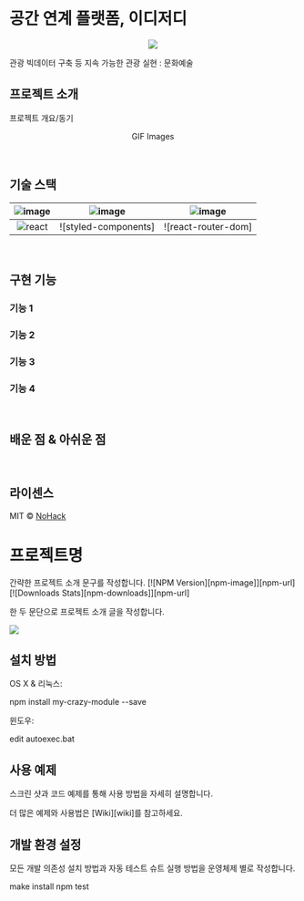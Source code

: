 # 공간 연계 플랫폼, 이디저디

<p align="center">
<img src="src/assets/READMEimg/projectLogo.png">
</p>

관광 빅데이터 구축 등 지속 가능한 관광 실현 : 문화예술

## 프로젝트 소개

<p align="justify">
프로젝트 개요/동기
</p>

<p align="center">
GIF Images
</p>

<br>

## 기술 스택

| ![image](https://user-images.githubusercontent.com/96432772/205416070-33c7386e-5bcd-4988-a8c3-a4ad8d9d8393.png) | ![image](https://user-images.githubusercontent.com/96432772/205416168-f38d3522-d11a-4011-ae58-52018c076b68.png) | ![image](https://user-images.githubusercontent.com/96432772/205416205-2e4c2031-0342-4032-9995-f0a787fd05ba.png) |
| :-------------------------------------------------------------------------------------------------------------: | :-------------------------------------------------------------------------------------------------------------: | :-------------------------------------------------------------------------------------------------------------: |
|                                                    ![react]                                                     |                                              ![styled-components]                                               |                                               ![react-router-dom]                                               |

<br>

## 구현 기능

### 기능 1

### 기능 2

### 기능 3

### 기능 4

<br>

## 배운 점 & 아쉬운 점

<p align="justify">

</p>

<br>

## 라이센스

MIT &copy; [NoHack](mailto:lbjp114@gmail.com)

<!-- Stack Icon Refernces -->

[js]: /images/stack/javascript.svg
[ts]: /images/stack/typescript.svg
[react]: /images/stack/react.svg
[node]: /images/stack/node.svg

# 프로젝트명

간략한 프로젝트 소개 문구를 작성합니다.
[![NPM Version][npm-image]][npm-url]
[![Downloads Stats][npm-downloads]][npm-url]

한 두 문단으로 프로젝트 소개 글을 작성합니다.

![](../header.png)

## 설치 방법

OS X & 리눅스:

npm install my-crazy-module --save

윈도우:

edit autoexec.bat

## 사용 예제

스크린 샷과 코드 예제를 통해 사용 방법을 자세히 설명합니다.

더 많은 예제와 사용법은 [Wiki][wiki]를 참고하세요.

## 개발 환경 설정

모든 개발 의존성 설치 방법과 자동 테스트 슈트 실행 방법을 운영체제 별로 작성합니다.

make install
npm test

